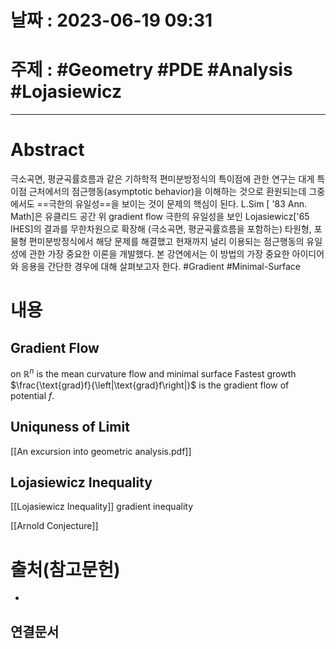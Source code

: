# 날짜 : 2023-06-19 09:31

# 주제 : #Geometry #PDE #Analysis #Lojasiewicz
---
# Abstract
극소곡면, 평균곡률흐름과 같은 기하학적 편미분방정식의 특이점에 관한 연구는 대게 특이점 근처에서의 점근행동(asymptotic behavior)을 이해하는 것으로 환원되는데 그중에서도 ==극한의 유일성==을 보이는 것이 문제의 핵심이 된다. L.Sim [ '83 Ann. Math]은 유클리드 공간 위 gradient flow 극한의 유일성을 보인 Lojasiewicz['65 IHES]의 결과를 무한차원으로 확장해 (극소곡면, 평균곡률흐름을 포함하는) 타원형, 포물형 편미분방정식에서 해당 문제를 해결했고 현재까지 널리 이용되는 점근행동의 유일성에 관한 가장 중요한 이론을 개발했다. 본 강연에서는 이 방법의 가장 중요한 아이디어와 응용을 간단한 경우에 대해 살펴보고자 한다.
#Gradient #Minimal-Surface 
# 내용
## Gradient Flow 
on $\mathbb{R}^{n}$ is the mean curvature flow and minimal surface 
Fastest growth $\frac{\text{grad}f}{\left|\text{grad}f\right|}$ is the gradient flow of potential $f$.

## Uniquness of Limit
[[An excursion into geometric analysis.pdf]]

## Lojasiewicz Inequality
[[Lojasiewicz Inequality]] gradient inequality

[[Arnold Conjecture]]

# 출처(참고문헌)
-

## 연결문서
